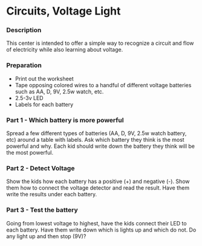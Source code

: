 
# Circuits, Voltage Light


### Description
This center is intended to offer a simple way to recognize a circuit and flow
of electricity while also learning about voltage.

### Preparation
* Print out the worksheet
* Tape opposing colored wires to a handful of different voltage batteries such
as AA, D, 9V, 2.5w watch, etc.
* 2.5-3v LED
* Labels for each battery

### Part 1 - Which battery is more powerful
Spread a few different types of batteries (AA, D, 9V, 2.5w watch battery, etc)
around a table with labels.  Ask which battery they think is the most powerful
and why.  Each kid should write down the battery they think will be the most
powerful.

### Part 2 - Detect Voltage
Show the kids how each battery has a positive (+) and negative (-).  Show them
how to connect the voltage detector and read the result.  Have them write the
results under each battery.

### Part 3 - Test the battery
Going from lowest voltage to highest, have the kids connect their LED to each
battery.  Have them write down which is lights up and which do not.  Do any
light up and then stop (9V)?
